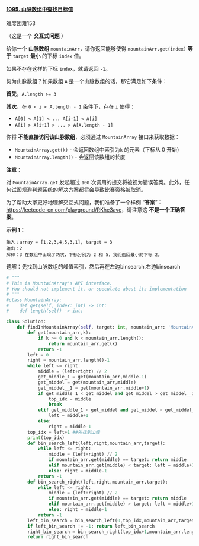 #### [1095. 山脉数组中查找目标值](https://leetcode.cn/problems/find-in-mountain-array/)

难度困难153

（这是一个 **交互式问题** ）

给你一个 **山脉数组** `mountainArr`，请你返回能够使得 `mountainArr.get(index)` **等于** `target` **最小** 的下标 `index` 值。

如果不存在这样的下标 `index`，就请返回 `-1`。

 

何为山脉数组？如果数组 `A` 是一个山脉数组的话，那它满足如下条件：

**首先**，`A.length >= 3`

**其次**，在 `0 < i < A.length - 1` 条件下，存在 `i` 使得：

- `A[0] < A[1] < ... A[i-1] < A[i]`
- `A[i] > A[i+1] > ... > A[A.length - 1]`

 

你将 **不能直接访问该山脉数组**，必须通过 `MountainArray` 接口来获取数据：

- `MountainArray.get(k)` - 会返回数组中索引为`k` 的元素（下标从 0 开始）
- `MountainArray.length()` - 会返回该数组的长度

 

**注意：**

对 `MountainArray.get` 发起超过 `100` 次调用的提交将被视为错误答案。此外，任何试图规避判题系统的解决方案都将会导致比赛资格被取消。

为了帮助大家更好地理解交互式问题，我们准备了一个样例 “**答案**”：<https://leetcode-cn.com/playground/RKhe3ave>，请注意这 **不是一个正确答案**。



 

**示例 1：**

```
输入：array = [1,2,3,4,5,3,1], target = 3
输出：2
解释：3 在数组中出现了两次，下标分别为 2 和 5，我们返回最小的下标 2。
```



题解：先找到山脉数组的峰值索引，然后再在左边binsearch,右边binsearch

```python
# """
# This is MountainArray's API interface.
# You should not implement it, or speculate about its implementation
# """
#class MountainArray:
#    def get(self, index: int) -> int:
#    def length(self) -> int:

class Solution:
    def findInMountainArray(self, target: int, mountain_arr: 'MountainArray') -> int:
        def get(mountain_arr,k):
            if k >= 0 and k < mountain_arr.length():
                return mountain_arr.get(k)
            return -1
        left = 0
        right = mountain_arr.length()-1
        while left <= right:
            middle = (left+right) // 2
            get_middle_1 = get(mountain_arr,middle-1)
            get_middel = get(mountain_arr,middle)
            get_middel__1 = get(mountain_arr,middle+1)
            if get_middle_1 < get_middel and get_middel > get_middel__1: 
                top_idx = middle
                break
            elif get_middle_1 < get_middel and get_middel < get_middel__1: 
                left = middle+1
            else:
                right = middle-1
        top_idx = left+1 ##先找到山峰
        print(top_idx)
        def bin_search_left(left,right,mountain_arr,target):
            while left <= right:
                middle = (left+right) // 2
                if mountain_arr.get(middle) == target: return middle
                elif mountain_arr.get(middle) < target: left = middle+1
                else: right = middle-1
            return -1
        def bin_search_right(left,right,mountain_arr,target):
            while left <= right:
                middle = (left+right) // 2
                if mountain_arr.get(middle) == target: return middle
                elif mountain_arr.get(middle) > target: left = middle+1
                else: right = middle-1
            return -1
        left_bin_search = bin_search_left(0,top_idx,mountain_arr,target)
        if left_bin_search != -1: return left_bin_search
        right_bin_search = bin_search_right(top_idx+1,mountain_arr.length()-1,mountain_arr,target)
        return right_bin_search

             
```

